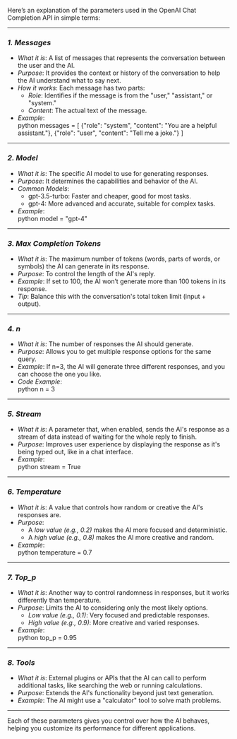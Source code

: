 Here’s an explanation of the parameters used in the OpenAI Chat Completion API in simple terms:

---

### _1. Messages_

- _What it is_: A list of messages that represents the conversation between the user and the AI.
- _Purpose_: It provides the context or history of the conversation to help the AI understand what to say next.
- _How it works_: Each message has two parts:
  - _Role_: Identifies if the message is from the "user," "assistant," or "system."
  - _Content_: The actual text of the message.
- _Example_:  
  python
  messages = [
  {"role": "system", "content": "You are a helpful assistant."},
  {"role": "user", "content": "Tell me a joke."}
  ]

---

### _2. Model_

- _What it is_: The specific AI model to use for generating responses.
- _Purpose_: It determines the capabilities and behavior of the AI.
- _Common Models_:
  - gpt-3.5-turbo: Faster and cheaper, good for most tasks.
  - gpt-4: More advanced and accurate, suitable for complex tasks.
- _Example_:  
  python
  model = "gpt-4"

---

### _3. Max Completion Tokens_

- _What it is_: The maximum number of tokens (words, parts of words, or symbols) the AI can generate in its response.
- _Purpose_: To control the length of the AI's reply.
- _Example_: If set to 100, the AI won’t generate more than 100 tokens in its response.
- _Tip_: Balance this with the conversation's total token limit (input + output).

---

### _4. n_

- _What it is_: The number of responses the AI should generate.
- _Purpose_: Allows you to get multiple response options for the same query.
- _Example_: If n=3, the AI will generate three different responses, and you can choose the one you like.
- _Code Example_:  
  python
  n = 3

---

### _5. Stream_

- _What it is_: A parameter that, when enabled, sends the AI's response as a stream of data instead of waiting for the whole reply to finish.
- _Purpose_: Improves user experience by displaying the response as it's being typed out, like in a chat interface.
- _Example_:  
  python
  stream = True

---

### _6. Temperature_

- _What it is_: A value that controls how random or creative the AI's responses are.
- _Purpose_:
  - A _low value (e.g., 0.2)_ makes the AI more focused and deterministic.
  - A _high value (e.g., 0.8)_ makes the AI more creative and random.
- _Example_:  
  python
  temperature = 0.7

---

### _7. Top_p_

- _What it is_: Another way to control randomness in responses, but it works differently than temperature.
- _Purpose_: Limits the AI to considering only the most likely options.
  - _Low value (e.g., 0.1)_: Very focused and predictable responses.
  - _High value (e.g., 0.9)_: More creative and varied responses.
- _Example_:  
  python
  top_p = 0.95

---

### _8. Tools_

- _What it is_: External plugins or APIs that the AI can call to perform additional tasks, like searching the web or running calculations.
- _Purpose_: Extends the AI's functionality beyond just text generation.
- _Example_: The AI might use a "calculator" tool to solve math problems.

---

Each of these parameters gives you control over how the AI behaves, helping you customize its performance for different applications.
